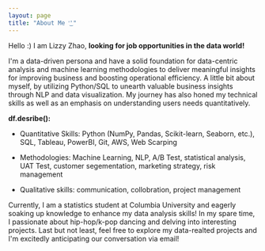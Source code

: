 ```yaml
---
layout: page
title: "About Me '͜'"
---
```

Hello :)
I am Lizzy Zhao, **looking for job opportunities in the data world!**

I'm a data-driven persona and have a solid foundation for data-centric analysis and machine learning methodologies to deliver meaningful insights for improving business and boosting operational efficiency. A little bit about myself, by utilizing Python/SQL to unearth valuable business insights through NLP and data visualization. My journey has also honed my technical skills as well as an emphasis on understanding users needs quantitatively. 

**df.desribe():**
 - Quantitative Skills: Python (NumPy, Pandas, Scikit-learn, Seaborn, etc.), SQL, Tableau, PowerBI, Git, AWS, Web Scarping
   
 - Methodologies: Machine Learning, NLP, A/B Test, statistical analysis, UAT Test, customer segementation, marketing strategy, risk management
   
 - Qualitative skills: communication, collobration, project management

Currently, I am a statistics student at Columbia University and eagerly soaking up knowledge to enhance my data analysis skills!
In my spare time, I passionate about hip-hop/k-pop dancing and delving into interesting projects. 
Last but not least, feel free to explore my data-realted projects and I'm excitedly anticipating our conversation via email!

